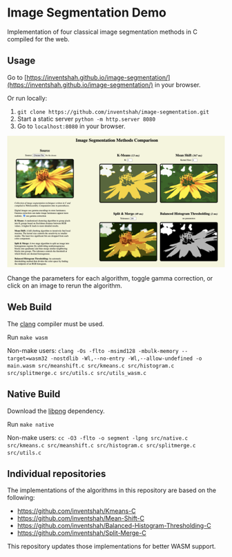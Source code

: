 # Image Segmentation Demo

Implementation of four classical image segmentation methods in C compiled for the web.

## Usage

Go to [https://inventshah.github.io/image-segmentation/](https://inventshah.github.io/image-segmentation/) in your browser.

Or run locally:

1. `git clone https://github.com/inventshah/image-segmentation.git`
2. Start a static server `python -m http.server 8080`
3. Go to `localhost:8080` in your browser.

![website-demo](demo.png)

Change the parameters for each algorithm, toggle gamma correction, or click on an image to rerun the algorithm.

## Web Build

The [clang](https://clang.llvm.org/) compiler must be used.

Run `make wasm`

Non-make users:
`clang -Os -flto -msimd128 -mbulk-memory --target=wasm32 -nostdlib -Wl,--no-entry -Wl,--allow-undefined -o main.wasm src/meanshift.c src/kmeans.c src/histogram.c src/splitmerge.c src/utils.c src/utils_wasm.c`

## Native Build

Download the [libpng](http://www.libpng.org/pub/png/libpng.html) dependency.

Run `make native`

Non-make users: `cc -O3 -flto -o segment -lpng src/native.c src/kmeans.c src/meanshift.c src/histogram.c src/splitmerge.c src/utils.c`

## Individual repositories

The implementations of the algorithms in this repository are based on the following:

-   https://github.com/inventshah/Kmeans-C
-   https://github.com/inventshah/Mean-Shift-C
-   https://github.com/inventshah/Balanced-Histogram-Thresholding-C
-   https://github.com/inventshah/Split-Merge-C

This repository updates those implementations for better WASM support.
